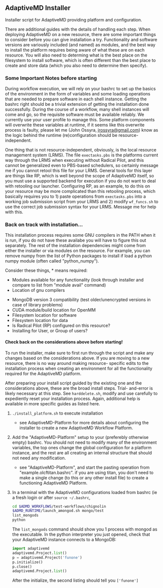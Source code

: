 ## AdaptiveMD Installer
Installer script for AdaptiveMD providing platform and configuration.

There are additional guides with the details of handling each step. When
deploying AdaptiveMD on a new resource, there are some important things
to consider before you can give installation a try. Functionality and
software versions are variously included (and named) as modules, and
the best way to install the platform requires being aware of what these
are on each resource. You will also need to determing what is the best
place on the filesystem to install software, which is often different
than the best place to create and store data (which you also need to
determine then specify).

### Some Important Notes before starting
During workflow execution, we will rely on your
bashrc to set up the
basics of the environment in the form of variables and some loading
operations that are needed to prepare software in each shell instance.
Getting the bashrc right should be a trivial extension of getting the
installation done successfully.
During the course of a workflow, many shell instances will come and go,
so the requisite software must be available reliably. We currently use
your user profile to manage this. Some platform components will overwrite
these variables at runtime, if it seems like this overwrite process is
faulty, please let me (John Ossyra, jrossyra@gmail.com) know as the
logic behind the runtime (re)configuration should be resource-independent.

One thing that is not resource-independent, obviously, is the local
resource management system (LRMS). The file `exectasks.pbs` is the
platforms current way through the LRMS when executing without Radical
Pilot, and this cannot be generalized even to PBS-based schedulers,
so certainly message me if you cannot retool this file for your LRMS.
General tools for this layer are things like RP, which is well beyond
the scope of AdaptiveMD itself, so you must use a supported backend
for execution if you do not want to deal with retooling our launcher.
Configuring RP, as an example, to do this on your resource may be more
complicated than this retooling process, which basically requires you
to 1) paste operations from `exectasks.pbs` into a working job submission
script from your LRMS and 2) modify `wf_funcs.sh` to use the correct
job submission syntax for your LRMS. Message me for help with this.

### Back on track with installation...
This installation process requires some GNU compilers in the PATH when it is
run, if you do not have these availabe you will have to figure this out
separately. The rest of the installation dependencies might come from
either the installer or via modules on the resource. For example,
you can remove numpy from the list of Python packages to install if
load a python numpy module (often called "python_numpy").

Consider these things, * means required:
 - Modules available for any functionality (look through installer and compare to list from "module avail" command)
 - Location of gnu compilers
 * MongoDB version 3 compatibility (test older/unencrypted versions in case of library problems)
 * CUDA module/build location for OpenMM
 * Filesystem location for software
 * Filesystem location for data
 * Is Radical Pilot (RP) configured on this resource?
 * Installing for User, or Group of users?

#### Check back on the considerations above before starting!
To run the installer, make sure to first run through the script
and make any changes based on the considerations above. If you are
moving to a new resource, there is no way around making resource-
specific edits to the installation process when creating an
environment for all the functionality required for the AdaptiveMD
platform. 

After preparing your install script guided by the existing one and
the considerations above, these are the broad install steps. Trial- 
and-error is likely necessary at this step. See `harddelete.sh`,
modify and use carefully to expediently reset your installation process.
Again, additional help is available in more specific guides as listed here.


1. `./install_platform.sh` to execute installation
   - see AdaptiveMD-Platform for more details about configuring the
     installer to create a new AdaptiveMD Workflow Platform.

2. Add the "AdaptiveMD-Platform" setup to your (preferebly otherwise empty)
   bashrc. You should not need to modify many of the environment variables,
   the top ones change the global configuration for a platform instance,
   and the rest are all
   creating an internal structure that should not need any modification.
   - see "AdaptiveMD-Platform", and start the pasting operation from
     "example.olcftitan.bashrc". if you are using titan, you don't need
     to make a single change (to this or any other install file) to create
     a functioning AdaptiveMD Platform.

3. In a terminal with the AdaptiveMD configurations loaded from bashrc
   (ie a fresh login or after `source ~/.bashrc`,
   ```bash
   cd $ADMD_WORKFLOWS/test-workflows/chignolin
   $ADMD_RUNTIME/launch_amongod.sh mongo/test
   list_mongods
   python
   ```
   The `list_mongods` command should show you 1 process with mongod as
   the executable. In the python interpreter you just opened, check
   that your AdaptiveMD instance connects to a MongoDB:
   ```python
   import adaptivemd
   adaptivemd.Project.list()
   p = adaptivemd.Project('funone')
   p.initialize()
   p.close()
   adaptivemd.Project.list()
   ```
   After the initialize, the second listing should tell you `['funone']`
